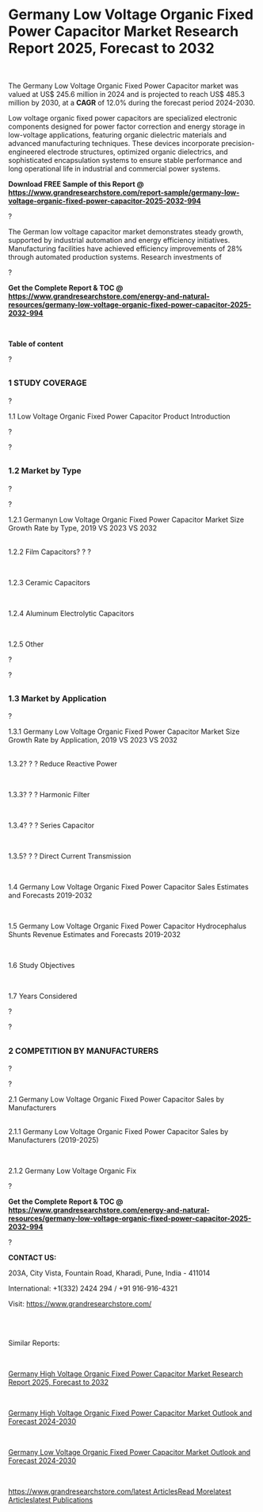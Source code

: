 <h1>Germany Low Voltage Organic Fixed Power Capacitor Market Research Report 2025, Forecast to 2032</h1><br/><p>The Germany Low Voltage Organic Fixed Power Capacitor market was valued at US$ 245.6 million in 2024 and is projected to reach US$ 485.3 million by 2030, at a <strong>CAGR</strong> of 12.0% during the forecast period 2024-2030.</p>
 
 
 
 <p>Low voltage organic fixed power capacitors are specialized electronic components designed for power factor correction and energy storage in low-voltage applications, featuring organic dielectric materials and advanced manufacturing techniques. These devices incorporate precision-engineered electrode structures, optimized organic dielectrics, and sophisticated encapsulation systems to ensure stable performance and long operational life in industrial and commercial power systems.</p>
 
 
 
 <div><b>Download FREE Sample of this Report @ <a href="https://www.grandresearchstore.com/report-sample/germany-low-voltage-organic-fixed-power-capacitor-2025-2032-994">https://www.grandresearchstore.com/report-sample/germany-low-voltage-organic-fixed-power-capacitor-2025-2032-994</a></b></div>
 
 
 
 <p>? </p>
 
 
 
 <p>The German low voltage capacitor market demonstrates steady growth, supported by industrial automation and energy efficiency initiatives. Manufacturing facilities have achieved efficiency improvements of 28% through automated production systems. Research investments of</p>
 
 
 
 <p>? </p>
 
 
 
 <div><b>Get the Complete Report & TOC @ <a href="https://www.grandresearchstore.com/energy-and-natural-resources/germany-low-voltage-organic-fixed-power-capacitor-2025-2032-994">https://www.grandresearchstore.com/energy-and-natural-resources/germany-low-voltage-organic-fixed-power-capacitor-2025-2032-994</a></b></div>
 
 
 
 <p><br />
 
 <b>Table of content</b></p>
 
 
 
 <p>? </p>
 
 
 
 <h2><span style="font-size:16px"><strong>1 STUDY COVERAGE</strong></span></h2>
 
 
 
 <p>? </p>
 
 
 
 <p>1.1 Low Voltage Organic Fixed Power Capacitor Product Introduction</p>
 
 
 
 <p>? </p>
 
 
 
 <p>? </p>
 
 
 
 <h2><span style="font-size:16px"><strong>1.2 Market by Type</strong></span></h2>
 
 
 
 <p>? </p>
 
 
 
 <p>? </p>
 
 
 
 <p>1.2.1 Germanyn Low Voltage Organic Fixed Power Capacitor Market Size Growth Rate by Type, 2019 VS 2023 VS 2032<br />
 
 <br />
 
 1.2.2 Film Capacitors? ? ? <br />
 
 <br />
 
 1.2.3 Ceramic Capacitors<br />
 
 <br />
 
 1.2.4 Aluminum Electrolytic Capacitors<br />
 
 <br />
 
 1.2.5 Other<br />
 
 ? </p>
 
 
 
 <p>? </p>
 
 
 
 <h2><span style="font-size:16px"><strong>1.3 Market by Application</strong></span></h2>
 
 
 
 <p>? </p>
 
 
 
 <p>1.3.1 Germany Low Voltage Organic Fixed Power Capacitor Market Size Growth Rate by Application, 2019 VS 2023 VS 2032<br />
 
 <br />
 
 1.3.2? ? ? Reduce Reactive Power<br />
 
 <br />
 
 1.3.3? ? ? Harmonic Filter<br />
 
 <br />
 
 1.3.4? ? ? Series Capacitor<br />
 
 <br />
 
 1.3.5? ? ? Direct Current Transmission<br />
 
 <br />
 
 1.4 Germany Low Voltage Organic Fixed Power Capacitor Sales Estimates and Forecasts 2019-2032<br />
 
 <br />
 
 1.5 Germany Low Voltage Organic Fixed Power Capacitor Hydrocephalus Shunts Revenue Estimates and Forecasts 2019-2032<br />
 
 <br />
 
 1.6 Study Objectives<br />
 
 <br />
 
 1.7 Years Considered</p>
 
 
 
 <p>? </p>
 
 
 
 <p>? </p>
 
 
 
 <h2><span style="font-size:16px"><strong>2 COMPETITION BY MANUFACTURERS</strong></span></h2>
 
 
 
 <p>? </p>
 
 
 
 <p>? </p>
 
 
 
 <p>2.1 Germany Low Voltage Organic Fixed Power Capacitor Sales by Manufacturers<br />
 
 <br />
 
 2.1.1 Germany Low Voltage Organic Fixed Power Capacitor Sales by Manufacturers (2019-2025)<br />
 
 <br />
 
 2.1.2 Germany Low Voltage Organic Fix</p>
 
 
 
 <p>? </p>
 
 
 
 <div><b>Get the Complete Report & TOC @ <a href="https://www.grandresearchstore.com/energy-and-natural-resources/germany-low-voltage-organic-fixed-power-capacitor-2025-2032-994">https://www.grandresearchstore.com/energy-and-natural-resources/germany-low-voltage-organic-fixed-power-capacitor-2025-2032-994</a></b></div>
 
 
 
 <p>? </p>
 
 
 
 <p><b>CONTACT US:</b><br />
 
 203A, City Vista, Fountain Road, Kharadi, Pune, India - 411014<br />
 
 International: +1(332) 2424 294 / +91 916-916-4321<br />
 
 Visit: <a href="https://www.grandresearchstore.com/">https://www.grandresearchstore.com/</a><br />
 
 <br />
 
 <br />
 
 Similar Reports:<br />
 
 <br />
 
 <a href="https://www.grandresearchstore.com/energy-and-natural-resources/germany-high-voltage-organic-fixed-power-capacitor-2025-2032-658">Germany High Voltage Organic Fixed Power Capacitor Market Research Report 2025, Forecast to 2032</a><br />
 
 <br />
 
 <a href="https://www.grandresearchstore.com/energy-and-natural-resources/germany-high-voltage-organic-fixed-power-capacitor-2024-2030-111">Germany High Voltage Organic Fixed Power Capacitor Market Outlook and Forecast 2024-2030</a><br />
 
 <br />
 
 <a href="https://www.grandresearchstore.com/energy-and-natural-resources/germany-low-voltage-organic-fixed-power-capacitor-2024-2030-386">Germany Low Voltage Organic Fixed Power Capacitor Market Outlook and Forecast 2024-2030</a><br />
 
 <br />
 
 <a href="https://gyeongbokgung.com">https://www.grandresearchstore.com/</a><a href="https://hallyeomaritime.com">latest Articles</a><a href="https://jingwansa.com">Read More</a><a href="https://nguoiviet.jp/">latest Articles</a><a href="https://www.intelmarketresearch.com/">latest Publications</a></p>